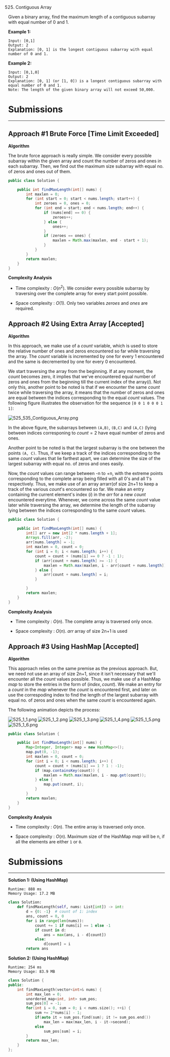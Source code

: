 525. Contiguous Array

Given a binary array, find the maximum length of a contiguous subarray with equal number of 0 and 1.

**Example 1:**
```
Input: [0,1]
Output: 2
Explanation: [0, 1] is the longest contiguous subarray with equal number of 0 and 1.
```

**Example 2:**
```
Input: [0,1,0]
Output: 2
Explanation: [0, 1] (or [1, 0]) is a longest contiguous subarray with equal number of 0 and 1.
Note: The length of the given binary array will not exceed 50,000.
```

# Submissions
---
## Approach #1 Brute Force [Time Limit Exceeded]
**Algorithm**

The brute force approach is really simple. We consider every possible subarray within the given array and count the number of zeros and ones in each subarray. Then, we find out the maximum size subarray with equal no. of zeros and ones out of them.

```java
public class Solution {

    public int findMaxLength(int[] nums) {
        int maxlen = 0;
        for (int start = 0; start < nums.length; start++) {
            int zeroes = 0, ones = 0;
            for (int end = start; end < nums.length; end++) {
                if (nums[end] == 0) {
                    zeroes++;
                } else {
                    ones++;
                }
                if (zeroes == ones) {
                    maxlen = Math.max(maxlen, end - start + 1);
                }
            }
        }
        return maxlen;
    }
}
```

**Complexity Analysis**

* Time complexity : $O(n^2)$. We consider every possible subarray by traversing over the complete array for every start point possible.

* Space complexity : $O(1)$. Only two variables $zeroes$ and $ones$ are required.

## Approach #2 Using Extra Array [Accepted]
**Algorithm**

In this approach, we make use of a $count$ variable, which is used to store the relative number of ones and zeros encountered so far while traversing the array. The $count$ variable is incremented by one for every $\text{1}$ encountered and the same is decremented by one for every $\text{0}$ encountered.

We start traversing the array from the beginning. If at any moment, the $count$ becomes zero, it implies that we've encountered equal number of zeros and ones from the beginning till the current index of the array($i$). Not only this, another point to be noted is that if we encounter the same $count$ twice while traversing the array, it means that the number of zeros and ones are equal between the indices corresponding to the equal $count$ values. The following figure illustrates the observation for the sequence `[0 0 1 0 0 0 1 1]`:

![525_535_Contiguous_Array.png](img/525_535_Contiguous_Array.png)

In the above figure, the subarrays between `(A,B)`, `(B,C)` and `(A,C)` (lying between indices corresponing to $count = 2$ have equal number of zeros and ones.

Another point to be noted is that the largest subarray is the one between the points `(A, C)`. Thus, if we keep a track of the indices corresponding to the same $count$ values that lie farthest apart, we can determine the size of the largest subarray with equal no. of zeros and ones easily.

Now, the $count$ values can range between $\text{-n}$ to $\text{+n}$, with the extreme points corresponding to the complete array being filled with all 0's and all 1's respectively. Thus, we make use of an array arrarr(of size $\text{2n+1}$ to keep a track of the various $count$'s encountered so far. We make an entry containing the current element's index ($i$) in the $arr$ for a new $count$ encountered everytime. Whenever, we come across the same $count$ value later while traversing the array, we determine the length of the subarray lying between the indices corresponding to the same $count$ values.

```java
public class Solution {

    public int findMaxLength(int[] nums) {
        int[] arr = new int[2 * nums.length + 1];
        Arrays.fill(arr, -2);
        arr[nums.length] = -1;
        int maxlen = 0, count = 0;
        for (int i = 0; i < nums.length; i++) {
            count = count + (nums[i] == 0 ? -1 : 1);
            if (arr[count + nums.length] >= -1) {
                maxlen = Math.max(maxlen, i - arr[count + nums.length]);
            } else {
                arr[count + nums.length] = i;
            }

        }
        return maxlen;
    }
}
```

**Complexity Analysis**

* Time complexity : $O(n)$. The complete array is traversed only once.

* Space complexity : $O(n)$. $arr$ array of size $\text{2n+1}$ is used

## Approach #3 Using HashMap [Accepted]
**Algorithm**

This approach relies on the same premise as the previous approach. But, we need not use an array of size $\text{2n+1}$, since it isn't necessary that we'll encounter all the $count$ values possible. Thus, we make use of a HashMap $map$ to store the entries in the form of $(index, count)$. We make an entry for a $count$ in the $map$ whenever the $count$ is encountered first, and later on use the correspoding index to find the length of the largest subarray with equal no. of zeros and ones when the same $count$ is encountered again.

The following animation depicts the process:

![525_1_1.png](img/525_1_1.png)
![525_1_2.png](img/525_1_2.png)
![525_1_3.png](img/525_1_3.png)
![525_1_4.png](img/525_1_4.png)
![525_1_5.png](img/525_1_5.png)
![525_1_6.png](img/525_1_6.png)

```java
public class Solution {

    public int findMaxLength(int[] nums) {
        Map<Integer, Integer> map = new HashMap<>();
        map.put(0, -1);
        int maxlen = 0, count = 0;
        for (int i = 0; i < nums.length; i++) {
            count = count + (nums[i] == 1 ? 1 : -1);
            if (map.containsKey(count)) {
                maxlen = Math.max(maxlen, i - map.get(count));
            } else {
                map.put(count, i);
            }
        }
        return maxlen;
    }
}
```

**Complexity Analysis**
* Time complexity : $O(n)$. The entire array is traversed only once.

* Space complexity : $O(n)$. Maximum size of the HashMap $map$ will be $\text{n}$, if all the elements are either `1` or `0`.

# Submissions
---
**Solution 1: (Using HashMap)**
```
Runtime: 888 ms
Memory Usage: 17.2 MB
```
```python
class Solution:
    def findMaxLength(self, nums: List[int]) -> int:
        d = {0: -1}  # count of 1: index
        ans, count = 0, 0
        for i in range(len(nums)):
            count += 1 if nums[i] == 1 else -1
            if count in d:
                ans = max(ans, i - d[count])
            else:
                d[count] = i
        return ans
```

**Solution 2: (Using HashMap)**
```
Runtime: 254 ms
Memory Usage: 83.9 MB
```
```c++
class Solution {
public:
    int findMaxLength(vector<int>& nums) {
        int max_len = 0;
        unordered_map<int, int> sum_pos;
        sum_pos[0] = -1;
        for(int i = 0, sum = 0; i < nums.size(); ++i) {
            sum += 2*nums[i] - 1;
            if(auto it = sum_pos.find(sum); it != sum_pos.end())
                max_len = max(max_len, i - it->second);
            else
                sum_pos[sum] = i;
        }
        return max_len;
    }
};
```
